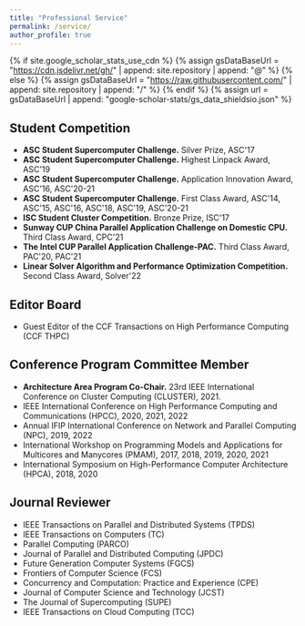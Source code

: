 ```yaml
---
title: "Professional Service"
permalink: /service/
author_profile: true
---
```


{% if site.google_scholar_stats_use_cdn %}
{% assign gsDataBaseUrl = "https://cdn.jsdelivr.net/gh/" | append: site.repository | append: "@" %}
{% else %}
{% assign gsDataBaseUrl = "https://raw.githubusercontent.com/" | append: site.repository | append: "/" %}
{% endif %}
{% assign url = gsDataBaseUrl | append: "google-scholar-stats/gs_data_shieldsio.json" %}

## Student Competition
- **ASC Student Supercomputer Challenge.** Silver Prize, ASC'17
- **ASC Student Supercomputer Challenge.** Highest Linpack Award, ASC'19
- **ASC Student Supercomputer Challenge.** Application Innovation Award, ASC'16, ASC'20-21
- **ASC Student Supercomputer Challenge.** First Class Award, ASC'14, ASC'15, ASC'16, ASC'18, ASC'19, ASC'20-21
- **ISC Student Cluster Competition.** Bronze Prize, ISC'17
- **Sunway CUP China Parallel Application Challenge on Domestic CPU.** Third Class Award, CPC'21
- **The Intel CUP Parallel Application Challenge-PAC.** Third Class Award, PAC'20, PAC'21
- **Linear Solver Algorithm and Performance Optimization Competition.** Second Class Award, Solver'22

## Editor Board
- Guest Editor of the CCF Transactions on High Performance Computing (CCF THPC)

## Conference Program Committee Member
- **Architecture Area Program Co-Chair.** 23rd IEEE International Conference on Cluster Computing (CLUSTER), 2021.
- IEEE International Conference on High Performance Computing and Communications (HPCC), 2020, 2021, 2022
- Annual IFIP International Conference on Network and Parallel Computing (NPC), 2019, 2022
- International Workshop on Programming Models and Applications for Multicores and Manycores (PMAM), 2017, 2018, 2019, 2020, 2021
- International Symposium on High-Performance Computer Architecture (HPCA), 2018, 2020

## Journal Reviewer
- IEEE Transactions on Parallel and Distributed Systems (TPDS)
- IEEE Transactions on Computers (TC)
- Parallel Computing (PARCO)
- Journal of Parallel and Distributed Computing (JPDC)
- Future Generation Computer Systems (FGCS)
- Frontiers of Computer Science (FCS)
- Concurrency and Computation: Practice and Experience (CPE)
- Journal of Computer Science and Technology (JCST)
- The Journal of Supercomputing (SUPE)
- IEEE Transactions on Cloud Computing (TCC)
